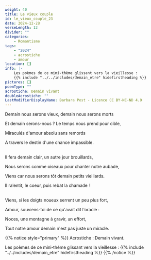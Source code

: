 ```yaml
---
weight: 40
title: Le vieux couple
id: le_vieux_couple_23
date: 2024-12-28
verseLength: 12
divider: ""
categories:
    - Romantisme
tags:
    - "2024"
    - acrostiche
    - amour
location: []
info: |-
    Les poèmes de ce mini-thème glissant vers la vieillesse :
    {{% include "../../includes/demain_etre" hidefirstheading %}}
pictures: []
poemType: ""
acrostiche: Demain vivant
doubleAcrostiche: ""
LastModifierDisplayName: Barbara Post - Licence CC BY-NC-ND 4.0
---
```

Demain nous serons vieux, demain nous serons morts

Et demain serons-nous ? Le temps nous prend pour cible,

Miraculés d'amour absolu sans remords

A travers le destin d'une chance impassible.

 \
Il fera demain clair, un autre jour brouillards,

Nous serons comme oiseaux pour chanter notre aubade,

Viens car nous serons tôt demain petits vieillards.

Il ralentit, le coeur, puis rebat la chamade !

 \
Viens, si les doigts noueux serrent un peu plus fort,

Amour, souviens-toi de ce qu'avait dit l'oracle :

Noces, une montagne à gravir, un effort,

Tout notre amour demain n'est pas juste un miracle.

<!-- FM:Snippet:Start data:{"id":"_simpleNotice","fields":[{"name":"content","value":""}]} -->
{{% notice style="primary" %}}
Acrostiche : Demain vivant.

Les poèmes de ce mini-thème glissant vers la vieillesse :
{{% include "../../includes/demain_etre" hidefirstheading %}}
{{% /notice %}}
<!-- FM:Snippet:End -->
